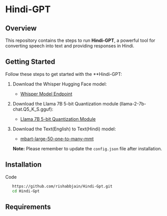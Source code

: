 # Hindi-GPT

## Overview

This repository contains the steps to run **Hindi-GPT**, a powerful tool for converting speech into text and providing responses in Hindi.

## Getting Started


Follow these steps to get started with the **Hindi-GPT:

1. Download the Whisper Hugging Face model:
   - [Whisper Model Endpoint](https://huggingface.co/openai/whisper-medium)

2. Download the Llama 7B 5-bit Quantization module (llama-2-7b-chat.Q5_K_S.gguf):
   - [Llama 7B 5-bit Quantization Module](https://huggingface.co/TheBloke/Llama-2-7b-Chat-GGUF/tree/main)

3. Download the Text(English) to Text(Hindi) model:
   - [mbart-large-50-one-to-many-mmt](https://huggingface.co/facebook/mbart-large-50-one-to-many-mmt)

   **Note:** Please remember to update the `config.json` file after installation.

## Installation
Code
```bash
   https://github.com/rishabbjain/Hindi-Gpt.git
   cd Hindi-Gpt
```
## Requirements
